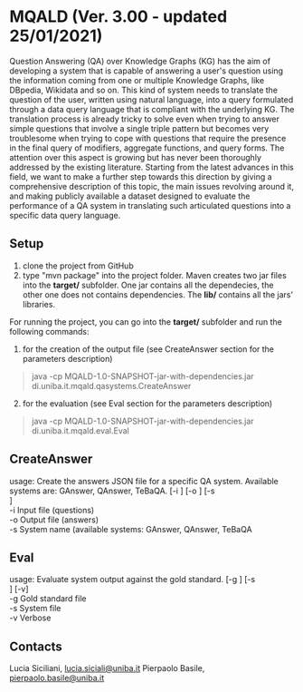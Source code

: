MQALD (Ver. 3.00 - updated 25/01/2021)
====================

Question Answering (QA) over Knowledge Graphs (KG) has the aim of developing a system that is capable of answering a user's question using the information coming from one or multiple Knowledge Graphs, like DBpedia, Wikidata and so on.
This kind of system needs to translate the question of the user, written using natural language, into a query formulated through a data query language that is compliant with the underlying KG.
The translation process is already tricky to solve even when trying to answer simple questions that involve a single triple pattern but becomes very troublesome when trying to cope with questions that require the presence in the final query of modifiers, aggregate functions, and query forms.
The attention over this aspect is growing but has never been thoroughly addressed by the existing literature.
Starting from the latest advances in this field, we want to make a further step towards this direction by giving a comprehensive description of this topic, the main issues revolving around it, and making publicly available a dataset designed to evaluate the performance of a QA system in translating such articulated questions into a specific data query language. 

Setup
--------

1. clone the project from GitHub
2. type "mvn package" into the project folder. Maven creates two jar files into the **target/** subfolder. One jar contains all the dependecies, the other one does not contains dependencies. The **lib/** contains all the jars' libraries.

For running the project, you can go into the **target/** subfolder and run the following commands:
1. for the creation of the output file (see CreateAnswer section for the parameters description)
> java -cp MQALD-1.0-SNAPSHOT-jar-with-dependencies.jar di.uniba.it.mqald.qasystems.CreateAnswer <parameters>
2. for the evaluation (see Eval section for the parameters description)
> java -cp MQALD-1.0-SNAPSHOT-jar-with-dependencies.jar di.uniba.it.mqald.eval.Eval <parameters>

CreateAnswer
---------------

usage: Create the answers JSON file for a specific QA system. Available <br>
       systems are: GAnswer, QAnswer, TeBaQA. [-i <arg>] [-o <arg>] [-s <br>
       <arg>] <br>
 -i <arg>   Input file (questions) <br>
 -o <arg>   Output file (answers) <br>
 -s <arg>   System name (available systems: GAnswer, QAnswer, TeBaQA <br>

Eval
-------

usage: Evaluate system output against the gold standard. [-g <arg>] [-s <br>
       <arg>] [-v] <br>
 -g <arg>   Gold standard file <br>
 -s <arg>   System file <br>
 -v         Verbose <br>

Contacts
-----------
Lucia Siciliani, lucia.siciali@uniba.it
Pierpaolo Basile, pierpaolo.basile@uniba.it
